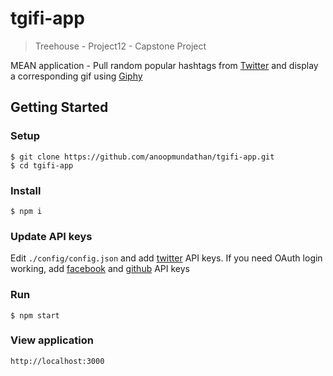 # tgifi-app

> Treehouse - Project12 - Capstone Project

MEAN application - Pull random popular hashtags from [Twitter](https://dev.twitter.com/rest/public) and display a corresponding gif using [Giphy](https://api.giphy.com/)

## Getting Started

### Setup
```
$ git clone https://github.com/anoopmundathan/tgifi-app.git
$ cd tgifi-app
```
### Install
```
$ npm i
```

### Update API keys
Edit ```./config/config.json``` and add [twitter](https://dev.twitter.com/rest/public) API keys. If you need OAuth login working, add [facebook](https://developers.facebook.com/) and [github](https://github.com/settings/applications/new) API keys

### Run
``` 
$ npm start
```
### View application
``` 
http://localhost:3000
```
